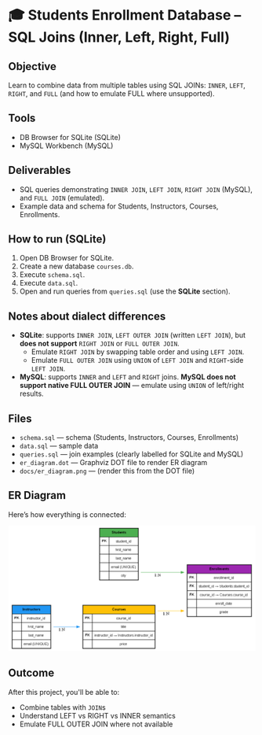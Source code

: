 # 🎓 Students Enrollment Database – SQL Joins (Inner, Left, Right, Full)

## Objective
Learn to combine data from multiple tables using SQL JOINs: `INNER`, `LEFT`, `RIGHT`, and `FULL` (and how to emulate FULL where unsupported).

## Tools
- DB Browser for SQLite (SQLite)
- MySQL Workbench (MySQL)

## Deliverables
- SQL queries demonstrating `INNER JOIN`, `LEFT JOIN`, `RIGHT JOIN` (MySQL), and `FULL JOIN` (emulated).
- Example data and schema for Students, Instructors, Courses, Enrollments.

## How to run (SQLite)
1. Open DB Browser for SQLite.
2. Create a new database `courses.db`.
3. Execute `schema.sql`.
4. Execute `data.sql`.
5. Open and run queries from `queries.sql` (use the **SQLite** section).

## Notes about dialect differences
- **SQLite**: supports `INNER JOIN`, `LEFT OUTER JOIN` (written `LEFT JOIN`), but **does not support** `RIGHT JOIN` or `FULL OUTER JOIN`.
  - Emulate `RIGHT JOIN` by swapping table order and using `LEFT JOIN`.
  - Emulate `FULL OUTER JOIN` using `UNION` of `LEFT JOIN` and `RIGHT`-side `LEFT JOIN`.
- **MySQL**: supports `INNER` and `LEFT` and `RIGHT` joins. **MySQL does not support native FULL OUTER JOIN** — emulate using `UNION` of left/right results.

## Files
- `schema.sql` — schema (Students, Instructors, Courses, Enrollments)
- `data.sql` — sample data
- `queries.sql` — join examples (clearly labelled for SQLite and MySQL)
- `er_diagram.dot` — Graphviz DOT file to render ER diagram
- `docs/er_diagram.png` — (render this from the DOT file)

## ER Diagram
Here’s how everything is connected:

![ER Diagram](docs/er_diagram.png)


## Outcome
After this project, you'll be able to:
- Combine tables with `JOIN`s
- Understand LEFT vs RIGHT vs INNER semantics
- Emulate FULL OUTER JOIN where not available


